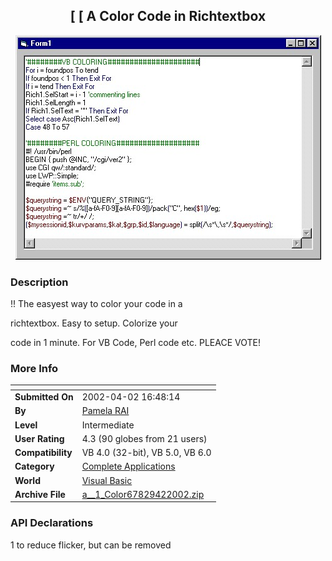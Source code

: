 ﻿<div align="center">

## \[ \[ A Color Code in Richtextbox

<img src="PIC200242103483472.jpg">
</div>

### Description

!! The easyest way to color your code in a

richtextbox. Easy to setup. Colorize your

code in 1 minute. For VB Code, Perl code etc. PLEACE VOTE!
 
### More Info
 


<span>             |<span>
---                |---
**Submitted On**   |2002-04-02 16:48:14
**By**             |[Pamela RAI](https://github.com/Planet-Source-Code/PSCIndex/blob/master/ByAuthor/pamela-rai.md)
**Level**          |Intermediate
**User Rating**    |4.3 (90 globes from 21 users)
**Compatibility**  |VB 4\.0 \(32\-bit\), VB 5\.0, VB 6\.0
**Category**       |[Complete Applications](https://github.com/Planet-Source-Code/PSCIndex/blob/master/ByCategory/complete-applications__1-27.md)
**World**          |[Visual Basic](https://github.com/Planet-Source-Code/PSCIndex/blob/master/ByWorld/visual-basic.md)
**Archive File**   |[a\_\_1\_Color67829422002\.zip](https://github.com/Planet-Source-Code/pamela-rai-a-color-code-in-richtextbox__1-33350/archive/master.zip)

### API Declarations

1 to reduce flicker, but can be removed





